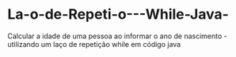 # La-o-de-Repeti-o---While-Java-
Calcular a idade de uma pessoa ao informar o ano de nascimento - utilizando um laço de repetição while em código java
